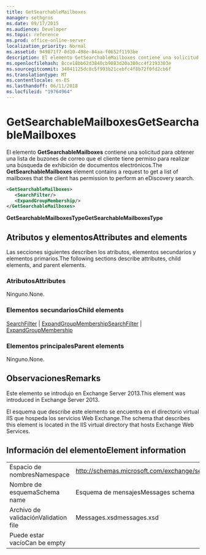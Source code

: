```yaml
---
title: GetSearchableMailboxes
manager: sethgros
ms.date: 09/17/2015
ms.audience: Developer
ms.topic: reference
ms.prod: office-online-server
localization_priority: Normal
ms.assetid: 949871f7-0d10-498e-84aa-f0652f1193be
description: El elemento GetSearchableMailboxes contiene una solicitud para obtener una lista de buzones de correo que el cliente tiene permiso para realizar una búsqueda de exhibición de documentos electrónicos.
ms.openlocfilehash: 8cce18bb62d3840cb9883d20a380cc4f2193303e
ms.sourcegitcommit: 34041125dc8c5f993b21cebfc4f8b72f0fd2cb6f
ms.translationtype: MT
ms.contentlocale: es-ES
ms.lasthandoff: 06/11/2018
ms.locfileid: "19764964"
---
```

# <a name="getsearchablemailboxes"></a><span data-ttu-id="eba60-103">GetSearchableMailboxes</span><span class="sxs-lookup"><span data-stu-id="eba60-103">GetSearchableMailboxes</span></span>

<span data-ttu-id="eba60-104">El elemento **GetSearchableMailboxes** contiene una solicitud para obtener una lista de buzones de correo que el cliente tiene permiso para realizar una búsqueda de exhibición de documentos electrónicos.</span><span class="sxs-lookup"><span data-stu-id="eba60-104">The **GetSearchableMailboxes** element contains a request to get a list of mailboxes that the client has permission to perform an eDiscovery search.</span></span> 
  
```XML
<GetSearchableMailboxes>
   <SearchFilter/>
   <ExpandGroupMembership/>
</GetSearchableMailboxes>
```

 <span data-ttu-id="eba60-105">**GetSearchableMailboxesType**</span><span class="sxs-lookup"><span data-stu-id="eba60-105">**GetSearchableMailboxesType**</span></span>
## <a name="attributes-and-elements"></a><span data-ttu-id="eba60-106">Atributos y elementos</span><span class="sxs-lookup"><span data-stu-id="eba60-106">Attributes and elements</span></span>

<span data-ttu-id="eba60-107">Las secciones siguientes describen los atributos, elementos secundarios y elementos primarios.</span><span class="sxs-lookup"><span data-stu-id="eba60-107">The following sections describe attributes, child elements, and parent elements.</span></span>
  
### <a name="attributes"></a><span data-ttu-id="eba60-108">Atributos</span><span class="sxs-lookup"><span data-stu-id="eba60-108">Attributes</span></span>

<span data-ttu-id="eba60-109">Ninguno.</span><span class="sxs-lookup"><span data-stu-id="eba60-109">None.</span></span>
  
### <a name="child-elements"></a><span data-ttu-id="eba60-110">Elementos secundarios</span><span class="sxs-lookup"><span data-stu-id="eba60-110">Child elements</span></span>

<span data-ttu-id="eba60-111">[SearchFilter](searchfilter.md) | [ExpandGroupMembership](expandgroupmembership.md)</span><span class="sxs-lookup"><span data-stu-id="eba60-111">[SearchFilter](searchfilter.md) | [ExpandGroupMembership](expandgroupmembership.md)</span></span>
  
### <a name="parent-elements"></a><span data-ttu-id="eba60-112">Elementos principales</span><span class="sxs-lookup"><span data-stu-id="eba60-112">Parent elements</span></span>

<span data-ttu-id="eba60-113">Ninguno.</span><span class="sxs-lookup"><span data-stu-id="eba60-113">None.</span></span>
  
## <a name="remarks"></a><span data-ttu-id="eba60-114">Observaciones</span><span class="sxs-lookup"><span data-stu-id="eba60-114">Remarks</span></span>

<span data-ttu-id="eba60-115">Este elemento se introdujo en Exchange Server 2013.</span><span class="sxs-lookup"><span data-stu-id="eba60-115">This element was introduced in Exchange Server 2013.</span></span>
  
<span data-ttu-id="eba60-116">El esquema que describe este elemento se encuentra en el directorio virtual IIS que hospeda los servicios Web Exchange.</span><span class="sxs-lookup"><span data-stu-id="eba60-116">The schema that describes this element is located in the IIS virtual directory that hosts Exchange Web Services.</span></span>
  
## <a name="element-information"></a><span data-ttu-id="eba60-117">Información del elemento</span><span class="sxs-lookup"><span data-stu-id="eba60-117">Element information</span></span>

|||
|:-----|:-----|
|<span data-ttu-id="eba60-118">Espacio de nombres</span><span class="sxs-lookup"><span data-stu-id="eba60-118">Namespace</span></span>  <br/> |http://schemas.microsoft.com/exchange/services/2006/messages  <br/> |
|<span data-ttu-id="eba60-119">Nombre de esquema</span><span class="sxs-lookup"><span data-stu-id="eba60-119">Schema name</span></span>  <br/> |<span data-ttu-id="eba60-120">Esquema de mensajes</span><span class="sxs-lookup"><span data-stu-id="eba60-120">Messages schema</span></span>  <br/> |
|<span data-ttu-id="eba60-121">Archivo de validación</span><span class="sxs-lookup"><span data-stu-id="eba60-121">Validation file</span></span>  <br/> |<span data-ttu-id="eba60-122">Messages.xsd</span><span class="sxs-lookup"><span data-stu-id="eba60-122">messages.xsd</span></span>  <br/> |
|<span data-ttu-id="eba60-123">Puede estar vacío</span><span class="sxs-lookup"><span data-stu-id="eba60-123">Can be empty</span></span>  <br/> ||
   

